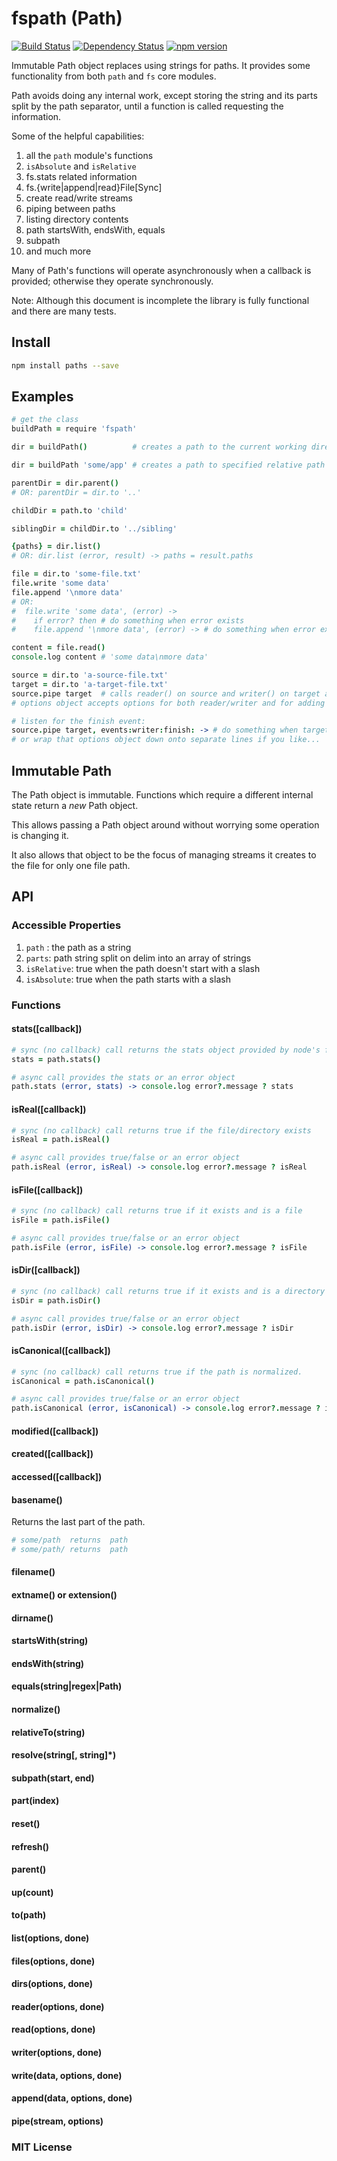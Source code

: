 # fspath (Path)
[![Build Status](https://travis-ci.org/elidoran/node-fspath.svg?branch=master)](https://travis-ci.org/elidoran/node-fspath)
[![Dependency Status](https://gemnasium.com/elidoran/node-fspath.png)](https://gemnasium.com/elidoran/node-fspath)
[![npm version](https://badge.fury.io/js/fspath.svg)](http://badge.fury.io/js/fspath)


Immutable Path object replaces using strings for paths. It provides some functionality from both `path` and `fs` core modules.

Path avoids doing any internal work, except storing the string and its parts split by the path separator, until a function is called requesting the information.

Some of the helpful capabilities:

1. all the `path` module's functions
2. `isAbsolute` and `isRelative`
3. fs.stats related information
4. fs.{write|append|read}File[Sync]
5. create read/write streams
6. piping between paths
7. listing directory contents
8. path startsWith, endsWith, equals
9. subpath
10. and much more

Many of Path's functions will operate asynchronously when a callback is provided; otherwise they operate synchronously.

<table of contents, like cosmos-browserify>

Note: Although this document is incomplete the library is fully functional and there are many tests.

## Install

```sh
npm install paths --save
```

## Examples

```coffeescript
# get the class
buildPath = require 'fspath'

dir = buildPath()          # creates a path to the current working directory

dir = buildPath 'some/app' # creates a path to specified relative path

parentDir = dir.parent()
# OR: parentDir = dir.to '..'

childDir = path.to 'child'

siblingDir = childDir.to '../sibling'

{paths} = dir.list()
# OR: dir.list (error, result) -> paths = result.paths

file = dir.to 'some-file.txt'
file.write 'some data'
file.append '\nmore data'
# OR:
#  file.write 'some data', (error) ->
#    if error? then # do something when error exists
#    file.append '\nmore data', (error) -> # do something when error exists

content = file.read()
console.log content # 'some data\nmore data'

source = dir.to 'a-source-file.txt'
target = dir.to 'a-target-file.txt'
source.pipe target  # calls reader() on source and writer() on target and pipes them
# options object accepts options for both reader/writer and for adding events

# listen for the finish event:
source.pipe target, events:writer:finish: -> # do something when target's writer stream is finished
# or wrap that options object down onto separate lines if you like...
```

## Immutable Path

The Path object is immutable. Functions which require a different internal state return a *new* Path object.

This allows passing a Path object around without worrying some operation is changing it.

It also allows that object to be the focus of managing streams it creates to the file for only one file path.


## API

### Accessible Properties

1. `path` : the path as a string
2. `parts`: path string split on delim into an array of strings
3. `isRelative`: true when the path doesn't start with a slash
4. `isAbsolute`: true when the path starts with a slash

### Functions

#### stats([callback])

```coffeescript
# sync (no callback) call returns the stats object provided by node's fs module
stats = path.stats()

# async call provides the stats or an error object
path.stats (error, stats) -> console.log error?.message ? stats
```

#### isReal([callback])

```coffeescript
# sync (no callback) call returns true if the file/directory exists
isReal = path.isReal()

# async call provides true/false or an error object
path.isReal (error, isReal) -> console.log error?.message ? isReal
```

#### isFile([callback])

```coffeescript
# sync (no callback) call returns true if it exists and is a file
isFile = path.isFile()

# async call provides true/false or an error object
path.isFile (error, isFile) -> console.log error?.message ? isFile
```

#### isDir([callback])

```coffeescript
# sync (no callback) call returns true if it exists and is a directory
isDir = path.isDir()

# async call provides true/false or an error object
path.isDir (error, isDir) -> console.log error?.message ? isDir
```

#### isCanonical([callback])

```coffeescript
# sync (no callback) call returns true if the path is normalized.
isCanonical = path.isCanonical()

# async call provides true/false or an error object
path.isCanonical (error, isCanonical) -> console.log error?.message ? isCanonical
```

#### modified([callback])
#### created([callback])
#### accessed([callback])

#### basename()

Returns the last part of the path.

```coffeescript
# some/path  returns  path
# some/path/ returns  path
```


#### filename()
#### extname()  or  extension()
#### dirname()

#### startsWith(string)
#### endsWith(string)
#### equals(string|regex|Path)

#### normalize()
#### relativeTo(string)
#### resolve(string[, string]*)
#### subpath(start, end)
#### part(index)

#### reset()
#### refresh()

#### parent()
#### up(count)
#### to(path)

#### list(options, done)
#### files(options, done)
#### dirs(options, done)

#### reader(options, done)
#### read(options, done)
#### writer(options, done)
#### write(data, options, done)
#### append(data, options, done)
#### pipe(stream, options)


### MIT License
